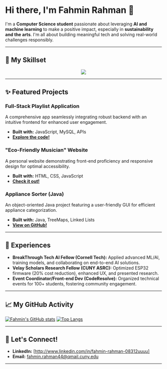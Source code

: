 # Hi there, I'm Fahmin Rahman 👋

I'm a **Computer Science student** passionate about leveraging **AI and machine learning** to make a positive impact, especially in **sustainability and the arts**. I'm all about building meaningful tech and solving real-world challenges responsibly.

---

## 🚀 My Skillset

<p align="center">
  <a href="https://skillicons.dev">
    <img src="https://skillicons.dev/icons?i=cpp,python,html,css,js,java,mysql,tensorflow,arduino,git,github" />
  </a>
</p>

---

## ✨ Featured Projects

### **Full-Stack Playlist Application**
A comprehensive app seamlessly integrating robust backend with an intuitive frontend for enhanced user engagement.
* **Built with:** JavaScript, MySQL, APIs
* **[Explore the code!](https://github.com/FRAHMAN117/FullStackProject2)**

### **"Eco-Friendly Musician" Website**
A personal website demonstrating front-end proficiency and responsive design for optimal accessibility.
* **Built with:** HTML, CSS, JavaScript
* **[Check it out!](https://github.com/FRAHMAN117/AdvocacyProject)**

### **Appliance Sorter (Java)**
An object-oriented Java project featuring a user-friendly GUI for efficient appliance categorization.
* **Built with:** Java, TreeMaps, Linked Lists
* **[View on GitHub!](https://github.com/FRAHMAN117/Appliance-Sorter/tree/main)**

---

## 🌟 Experiences

* **BreakThrough Tech AI Fellow (Cornell Tech):** Applied advanced ML/AI, training models, and collaborating on end-to-end AI solutions.
* **Velay Scholars Research Fellow (CUNY ASRC):** Optimized ESP32 firmware (20% cost reduction), enhanced UX, and presented research.
* **Event Coordinator/Front-end Dev (CodeResolve):** Organized technical events for 100+ students, fostering community engagement.

---

## 📈 My GitHub Activity

[![Fahmin's GitHub stats](https://github-readme-stats.vercel.app/api?username=FRAHMAN117&theme=gruvbox_light&rank_icon=github)](https://github.com/FRAHMAN117)
[![Top Langs](https://github-readme-stats.vercel.app/api/top-langs/?username=FRAHMAN117&layout=compact&theme=gruvbox_light)](https://github.com/FRAHMAN117)

---

## 🤝 Let's Connect!

* **LinkedIn:** [http://www.linkedin.com/in/fahmin-rahman-08312uuuu]
* **Email:** fahmin.rahman44@qmail.cuny.edu

---


<!---
FRAHMAN117/FRAHMAN117 is a ✨ special ✨ repository because its `README.md` (this file) appears on your GitHub profile.
You can click the Preview link to take a look at your changes.
--->
